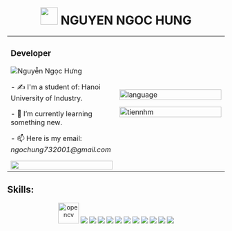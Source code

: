 ###
  <h1 align="center"><img src="https://img.icons8.com/doodle/48/000000/user.png" width="40px"/> <b>NGUYEN NGOC HUNG</b></h1>
  <table width="100%" cellspacing="0" cellpadding="0" style="border: none">
    <tr>
      <td width="50%" >
        <div style="height: 100%;">
        <h3>Developer</h3>
        <p> <img src="https://komarev.com/ghpvc/?username=nguyen-ngoc-hung" alt="Nguyễn Ngọc Hưng" /> </p>
        <p>- ✍ I'm a student of: Hanoi University of Industry.</p>
        <p>- 🌱 I’m currently learning something new.</p>
        <p>- 📫 Here is my email: <i>ngochung732001@gmail.com</i> </p>
        <img src="https://user-images.githubusercontent.com/69026717/189492619-0e161414-45b0-4caa-b2b9-c7a6f0286390.gif" width="100%">
        </div>
      </td>
      <td width="50%">
        <div>
          <img src="https://github-readme-stats.vercel.app/api/top-langs/?username=nguyen-ngoc-hung&bg_color=FFFFFF00&text_color=179fa3&layout=compact&hide=CSS&langs_count=10&custom_title=Language" alt="language" width="100%"/>
          <p> </p>
          <img src="https://github-readme-stats.vercel.app/api?username=nguyen-ngoc-hung&bg_color=FFFFFF00&text_color=179fa3&show_icons=true&count_private=true&include_all_commits=true&custom_title=Activity" alt="tiennhm" width="100%"/>
        </div>
      </td>
    </tr>
  </table>        

        


## Skills:
<p align="center">
  <img src="https://www.vectorlogo.zone/logos/opencv/opencv-icon.svg" alt="opencv" width="48" height="48"/> 
  <img src="https://img.icons8.com/color/48/000000/microsoft-sql-server.png"/>
  <img src="https://img.icons8.com/color/48/000000/mysql-logo.png"/>
  <img src="https://img.icons8.com/color/48/000000/mongodb.png"/>
  <img src="https://img.icons8.com/fluent/48/000000/matlab.png"/>
  <img src="https://img.icons8.com/color/48/000000/git.png"/>
  <img src="https://img.icons8.com/color/48/000000/github-2.png"/>
  <img src="https://img.icons8.com/color/48/000000/visual-studio-code-2019.png"/>
  <img src="https://img.icons8.com/color/48/000000/visual-studio-2019.png"/>
  <img src="https://img.icons8.com/dusk/48/000000/anaconda.png"/>
  <img src="https://img.icons8.com/fluent/48/000000/spyder-ide.png"/>
  <img src="https://img.icons8.com/color/48/000000/trello.png"/>
</p>

